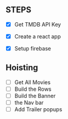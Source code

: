 ## STEPS
- [x] Get TMDB API Key
- [x] Create a react app
- [x] Setup firebase
 

 ## Hoisting
- [ ] Get All Movies
- [ ] Build the Rows
- [ ] Build the Banner 
- [ ] the Nav bar
- [ ] Add Trailer popups
